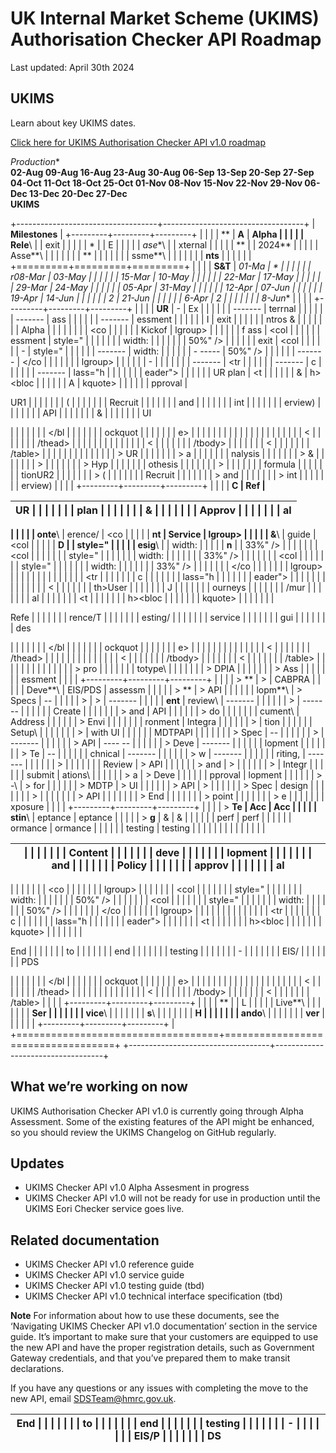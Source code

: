 
# UK Internal Market Scheme (UKIMS) Authorisation Checker API Roadmap
Last updated: April 30th 2024

## UKIMS
Learn about key UKIMS dates.

[Click here for UKIMS Authorisation Checker API v1.0  roadmap](/guides/ukim-auth-checker-api-roadmap/downloads/UKIMS_Roadmap_Draft_V3.pdf)

*Production**\
**02-Aug 09-Aug 16-Aug 23-Aug 30-Aug 06-Sep 13-Sep 20-Sep 27-Sep 04-Oct
11-Oct 18-Oct 25-Oct 01-Nov 08-Nov 15-Nov 22-Nov 29-Nov 06-Dec 13-Dec
20-Dec 27-Dec**\
**UKIMS**

+-----------------------------------+-----------------------------------+
| **Milestones**                    | +---------+---------+---------+   |
|                                   | | **      | **A**   | **Alpha |   |
|                                   | | Rele**\ |         | exit    |   |
|                                   | | *       |         | E       |   |
|                                   | | *ase**\ |         | xternal |   |
|                                   | | **      |         | 2024**  |   |
|                                   | | Asse**\ |         |         |   |
|                                   | | **      |         |         |   |
|                                   | | ssme**\ |         |         |   |
|                                   | | **nts** |         |         |   |
|                                   | +=========+=========+=========+   |
|                                   | | **S&T** | **01-Ma | *       |   |
|                                   | |         | r08-Mar | *03-May |   |
|                                   | |         | 15-Mar  | 10-May  |   |
|                                   | |         | 22-Mar  | 17-May  |   |
|                                   | |         | 29-Mar  | 24-May  |   |
|                                   | |         | 05-Apr  | 31-May  |   |
|                                   | |         | 12-Apr  | 07-Jun  |   |
|                                   | |         | 19-Apr  | 14-Jun  |   |
|                                   | |         | 2       | 21-Jun  |   |
|                                   | |         | 6-Apr** | 2       |   |
|                                   | |         |         | 8-Jun** |   |
|                                   | +---------+---------+---------+   |
|                                   | | **UR**  |   -     | Ex      |   |
|                                   | |         | ------- | terrnal |   |
|                                   | |         | ------- | ass     |   |
|                                   | |         | ------- | essment |   |
|                                   | |         |   I     | exit    |   |
|                                   | |         | ntros & |         |   |
|                                   | |         |   Alpha | <table> |   |
|                                   | |         |         | <co     |   |
|                                   | |         |  Kickof | lgroup> |   |
|                                   | |         | f   ass | <col    |   |
|                                   | |         | essment | style=" |   |
|                                   | |         |         | width:  |   |
|                                   | |         |         | 50%" /> |   |
|                                   | |         |    exit | <col    |   |
|                                   | |         |   -     | style=" |   |
|                                   | |         | ------- | width:  |   |
|                                   | |         | - ----- | 50%" /> |   |
|                                   | |         | ------- | </co    |   |
|                                   | |         |         | lgroup> |   |
|                                   | |         |   -     | <thead> |   |
|                                   | |         | ------- | <tr     |   |
|                                   | |         | ------- | c       |   |
|                                   | |         | ------- | lass="h |   |
|                                   | |         |         | eader"> |   |
|                                   | |         | UR plan | <t      |   |
|                                   | |         | &       | h><bloc |   |
|                                   | |         | A       | kquote> |   |
|                                   | |         | pproval | <p>UR1  |   |
|                                   | |         |         | (       |   |
|                                   | |         |         | Recruit |   |
|                                   | |         |         | and     |   |
|                                   | |         |         | int     |   |
|                                   | |         |         | erview) |   |
|                                   | |         |         | API     |   |
|                                   | |         |         | &amp;   |   |
|                                   | |         |         | UI</p>  |   |
|                                   | |         |         | </bl    |   |
|                                   | |         |         | ockquot |   |
|                                   | |         |         | e></th> |   |
|                                   | |         |         | <th>UR  |   |
|                                   | |         |         | plan    |   |
|                                   | |         |         | &amp;   |   |
|                                   | |         |         | Approv  |   |
|                                   | |         |         | al</th> |   |
|                                   | |         |         | </tr>   |   |
|                                   | |         |         | <       |   |
|                                   | |         |         | /thead> |   |
|                                   | |         |         | <tbody> |   |
|                                   | |         |         | <       |   |
|                                   | |         |         | /tbody> |   |
|                                   | |         |         | <       |   |
|                                   | |         |         | /table> |   |
|                                   | |         |         |         |   |
|                                   | |         |         | > UR    |   |
|                                   | |         |         | > a     |   |
|                                   | |         |         | nalysis |   |
|                                   | |         |         | > &     |   |
|                                   | |         |         | >       |   |
|                                   | |         |         | > Hyp   |   |
|                                   | |         |         | othesis |   |
|                                   | |         |         | >       |   |
|                                   | |         |         | formula |   |
|                                   | |         |         | tionUR2 |   |
|                                   | |         |         | > (     |   |
|                                   | |         |         | Recruit |   |
|                                   | |         |         | > and   |   |
|                                   | |         |         | > int   |   |
|                                   | |         |         | erview) |   |
|                                   | +---------+---------+---------+   |
|                                   | | **C     | Ref     | <table> |   |
|                                   | | onte**\ | erence/ | <co     |   |
|                                   | | **nt    | Service | lgroup> |   |
|                                   | | &**\    | guide   | <col    |   |
|                                   | | **D     |         | style=" |   |
|                                   | | esig**\ |         | width:  |   |
|                                   | | **n**   |         | 33%" /> |   |
|                                   | |         |         | <col    |   |
|                                   | |         |         | style=" |   |
|                                   | |         |         | width:  |   |
|                                   | |         |         | 33%" /> |   |
|                                   | |         |         | <col    |   |
|                                   | |         |         | style=" |   |
|                                   | |         |         | width:  |   |
|                                   | |         |         | 33%" /> |   |
|                                   | |         |         | </co    |   |
|                                   | |         |         | lgroup> |   |
|                                   | |         |         | <thead> |   |
|                                   | |         |         | <tr     |   |
|                                   | |         |         | c       |   |
|                                   | |         |         | lass="h |   |
|                                   | |         |         | eader"> |   |
|                                   | |         |         | <th>    |   |
|                                   | |         |         | Content |   |
|                                   | |         |         | deve    |   |
|                                   | |         |         | lopment |   |
|                                   | |         |         | and     |   |
|                                   | |         |         | Policy  |   |
|                                   | |         |         | approv  |   |
|                                   | |         |         | al</th> |   |
|                                   | |         |         | <       |   |
|                                   | |         |         | th>User |   |
|                                   | |         |         | J       |   |
|                                   | |         |         | ourneys |   |
|                                   | |         |         | /mur    |   |
|                                   | |         |         | al</th> |   |
|                                   | |         |         | <t      |   |
|                                   | |         |         | h><bloc |   |
|                                   | |         |         | kquote> |   |
|                                   | |         |         | <p>Refe |   |
|                                   | |         |         | rence/T |   |
|                                   | |         |         | esting/ |   |
|                                   | |         |         | service |   |
|                                   | |         |         | gui     |   |
|                                   | |         |         | des</p> |   |
|                                   | |         |         | </bl    |   |
|                                   | |         |         | ockquot |   |
|                                   | |         |         | e></th> |   |
|                                   | |         |         | </tr>   |   |
|                                   | |         |         | <       |   |
|                                   | |         |         | /thead> |   |
|                                   | |         |         | <tbody> |   |
|                                   | |         |         | <       |   |
|                                   | |         |         | /tbody> |   |
|                                   | |         |         | <       |   |
|                                   | |         |         | /table> |   |
|                                   | |         |         |         |   |
|                                   | |         |         | > pro   |   |
|                                   | |         |         | totype\ |   |
|                                   | |         |         | > DPIA  |   |
|                                   | |         |         | > Ass   |   |
|                                   | |         |         | essment |   |
|                                   | +---------+---------+---------+   |
|                                   | | > **    | >       | CABPRA  |   |
|                                   | | Deve**\ | EIS/PDS | assessm |   |
|                                   | | > **    | > API   |         |   |
|                                   | | lopm**\ | > Specs |   --    |   |
|                                   | | >       | >       | ------- |   |
|                                   | | **ent** | review\ | ------- |   |
|                                   | |         | >       | ------- |   |
|                                   | |         |  Create |         |   |
|                                   | |         | > and   | API     |   |
|                                   | |         | > do    |         |   |
|                                   | |         | cument\ | Address |   |
|                                   | |         | > Envi  |         |   |
|                                   | |         | ronment | Integra |   |
|                                   | |         | >       | tion    |   |
|                                   | |         |  Setup\ |         |   |
|                                   | |         | >       | with UI |   |
|                                   | |         | MDTPAPI |         |   |
|                                   | |         | > Spec  |   --    |   |
|                                   | |         | >       | ------- |   |
|                                   | |         | > API   | ---- -- |   |
|                                   | |         | > Deve  | ------- |   |
|                                   | |         | lopment |         |   |
|                                   | |         | > Te    |   --    |   |
|                                   | |         | chnical | ------- |   |
|                                   | |         | > w     | ------- |   |
|                                   | |         | riting, | ------- |   |
|                                   | |         | >       |         |   |
|                                   | |         |  Review | > API   |   |
|                                   | |         | > and   | >       |   |
|                                   | |         | >       |  Integr |   |
|                                   | |         |  submit | ations\ |   |
|                                   | |         | > a     | > Deve  |   |
|                                   | |         | pproval | lopment |   |
|                                   | |         | > -\    | > for   |   |
|                                   | |         | > MDTP  | > UI    |   |
|                                   | |         | > API   | >       |   |
|                                   | |         | > Spec  |  design |   |
|                                   | |         |         | >       |   |
|                                   | |         |         | > API   |   |
|                                   | |         |         | > End   |   |
|                                   | |         |         | > point |   |
|                                   | |         |         | > e     |   |
|                                   | |         |         | xposure |   |
|                                   | +---------+---------+---------+   |
|                                   | | > **Te  | Acc     | Acc     |   |
|                                   | | stin**\ | eptance | eptance |   |
|                                   | | > **g** | &       | &       |   |
|                                   | |         | perf    | perf    |   |
|                                   | |         | ormance | ormance |   |
|                                   | |         | testing | testing |   |
|                                   | |         |         |         |   |
|                                   | |         |         | <table> |   |
|                                   | |         |         | <co     |   |
|                                   | |         |         | lgroup> |   |
|                                   | |         |         | <col    |   |
|                                   | |         |         | style=" |   |
|                                   | |         |         | width:  |   |
|                                   | |         |         | 50%" /> |   |
|                                   | |         |         | <col    |   |
|                                   | |         |         | style=" |   |
|                                   | |         |         | width:  |   |
|                                   | |         |         | 50%" /> |   |
|                                   | |         |         | </co    |   |
|                                   | |         |         | lgroup> |   |
|                                   | |         |         | <thead> |   |
|                                   | |         |         | <tr     |   |
|                                   | |         |         | c       |   |
|                                   | |         |         | lass="h |   |
|                                   | |         |         | eader"> |   |
|                                   | |         |         | <t      |   |
|                                   | |         |         | h><bloc |   |
|                                   | |         |         | kquote> |   |
|                                   | |         |         | <p>End  |   |
|                                   | |         |         | to      |   |
|                                   | |         |         | end     |   |
|                                   | |         |         | testing |   |
|                                   | |         |         | -       |   |
|                                   | |         |         | EIS/    |   |
|                                   | |         |         | PDS</p> |   |
|                                   | |         |         | </bl    |   |
|                                   | |         |         | ockquot |   |
|                                   | |         |         | e></th> |   |
|                                   | |         |         | <th>End |   |
|                                   | |         |         | to      |   |
|                                   | |         |         | end     |   |
|                                   | |         |         | testing |   |
|                                   | |         |         | -       |   |
|                                   | |         |         | EIS/P   |   |
|                                   | |         |         | DS</th> |   |
|                                   | |         |         | </tr>   |   |
|                                   | |         |         | <       |   |
|                                   | |         |         | /thead> |   |
|                                   | |         |         | <tbody> |   |
|                                   | |         |         | <       |   |
|                                   | |         |         | /tbody> |   |
|                                   | |         |         | <       |   |
|                                   | |         |         | /table> |   |
|                                   | +---------+---------+---------+   |
|                                   | | **      |         | L       |   |
|                                   | | Live**\ |         |         |   |
|                                   | | **Ser   |         |         |   |
|                                   | | vice**\ |         |         |   |
|                                   | | **s**\  |         |         |   |
|                                   | | **H     |         |         |   |
|                                   | | ando**\ |         |         |   |
|                                   | | **ver** |         |         |   |
|                                   | +---------+---------+---------+   |
+===================================+===================================+
+-----------------------------------+-----------------------------------+


## What we’re working on now
UKIMS Authorisation Checker API v1.0 is currently going through Alpha Assessment. Some of the existing features of the API might be enhanced, so you should review the UKIMS Changelog on GitHub regularly.

## Updates

- UKIMS Checker API v1.0 Alpha Assesment in progress
- UKIMS Checker API v1.0 will not be ready for use in production until the UKIMS Eori Checker service goes live.

## Related documentation
- UKIMS Checker API v1.0 reference guide
- UKIMS Checker API v1.0 service guide
- UKIMS Checker API v1.0 testing guide (tbd)
- UKIMS Checker API v1.0 technical interface specification (tbd)

 **Note** For information about how to use these documents, see the ‘Navigating UKIMS Checker API v1.0 documentation’ section in the service guide.
It’s important to make sure that your customers are equipped to use the new API and have the proper registration details, such as Government Gateway credentials, and that you’ve prepared them to make transit declarations.

If you have any questions or any issues with completing the move to the new API, email SDSTeam@hmrc.gov.uk.


